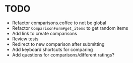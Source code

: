 TODO
====

- Refactor comparisons.coffee to not be global
- Refactor `ComparisonForm#get_items` to get random items
- Add link to create comparisons
- Review tests
- Redirect to new comparison after submitting
- Add keyboard shortcuts for comparing
- Add questions for comparisons/different ratings?

